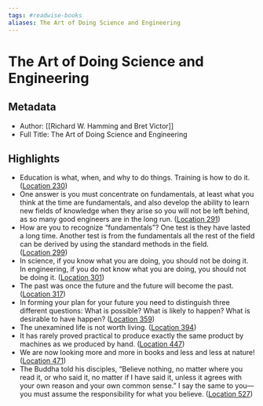 ```yaml
---
tags: #readwise-books
aliases: The Art of Doing Science and Engineering
---
```

# The Art of Doing Science and Engineering

## Metadata
- Author: [[Richard W. Hamming and Bret Victor]]
- Full Title: The Art of Doing Science and Engineering

## Highlights
- Education is what, when, and why to do things. Training is how to do it. ([Location 230](https://readwise.io/to_kindle?action=open&asin=B088TMLQDC&location=230))
- One answer is you must concentrate on fundamentals, at least what you think at the time are fundamentals, and also develop the ability to learn new fields of knowledge when they arise so you will not be left behind, as so many good engineers are in the long run. ([Location 291](https://readwise.io/to_kindle?action=open&asin=B088TMLQDC&location=291))
- How are you to recognize “fundamentals”? One test is they have lasted a long time. Another test is from the fundamentals all the rest of the field can be derived by using the standard methods in the field. ([Location 299](https://readwise.io/to_kindle?action=open&asin=B088TMLQDC&location=299))
- In science, if you know what you are doing, you should not be doing it. In engineering, if you do not know what you are doing, you should not be doing it. ([Location 301](https://readwise.io/to_kindle?action=open&asin=B088TMLQDC&location=301))
- The past was once the future and the future will become the past. ([Location 317](https://readwise.io/to_kindle?action=open&asin=B088TMLQDC&location=317))
- In forming your plan for your future you need to distinguish three different questions: What is possible? What is likely to happen? What is desirable to have happen? ([Location 359](https://readwise.io/to_kindle?action=open&asin=B088TMLQDC&location=359))
- The unexamined life is not worth living. ([Location 394](https://readwise.io/to_kindle?action=open&asin=B088TMLQDC&location=394))
- It has rarely proved practical to produce exactly the same product by machines as we produced by hand. ([Location 447](https://readwise.io/to_kindle?action=open&asin=B088TMLQDC&location=447))
- We are now looking more and more in books and less and less at nature! ([Location 471](https://readwise.io/to_kindle?action=open&asin=B088TMLQDC&location=471))
- The Buddha told his disciples, “Believe nothing, no matter where you read it, or who said it, no matter if I have said it, unless it agrees with your own reason and your own common sense.” I say the same to you—you must assume the responsibility for what you believe. ([Location 527](https://readwise.io/to_kindle?action=open&asin=B088TMLQDC&location=527))
